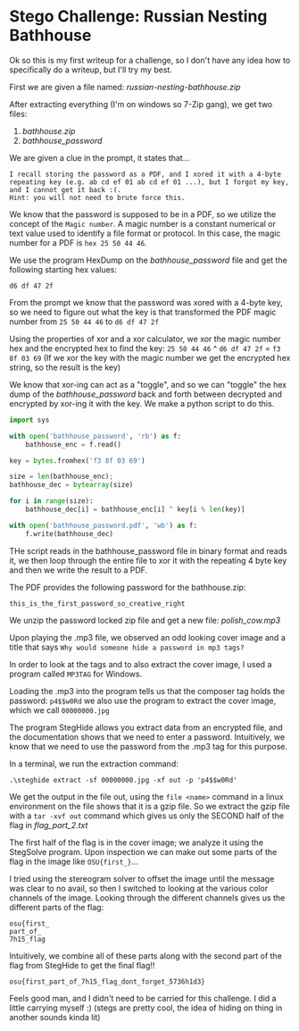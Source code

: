 # Stego Challenge: Russian Nesting Bathhouse

Ok so this is my first writeup for a challenge, so I don't have any idea how to specifically do a writeup, but I'll try my best.

First we are given a file named: _russian-nesting-bathhouse.zip_

After extracting everything (I'm on windows so 7-Zip gang), we get two files:

1. _bathhouse.zip_
2. _bathhouse_password_

We are given a clue in the prompt, it states that...
```
I recall storing the password as a PDF, and I xored it with a 4-byte repeating key (e.g. ab cd ef 01 ab cd ef 01 ...), but I forgot my key, and I cannot get it back :(.
Hint: you will not need to brute force this.
```

We know that the password is supposed to be in a PDF, so we utilize the concept of the `Magic number`.
A magic number is a constant numerical or text value used to identify a file format or protocol. In this case, the magic number for a PDF
is `hex 25 50 44 46`.

We use the program HexDump on the _bathhouse_password_ file and get the following starting hex values:
```
d6 df 47 2f
```

From the prompt we know that the password was xored with a 4-byte key, so we need to figure out what the key is that transformed the PDF magic number from `25 50 44 46` to `d6 df 47 2f`

Using the properties of xor and a xor calculator, we xor the magic number hex and the encrypted hex to find the key:
`25 50 44 46` ^ `d6 df 47 2f` = `f3 8f 03 69`
(If we xor the key with the magic number we get the encrypted hex string, so the result is the key)

We know that xor-ing can act as a "toggle", and so we can "toggle" the hex dump of the _bathhouse_password_ back and forth between decrypted and encrypted by xor-ing it with the key. We make a python script to do this.

```python
import sys

with open('bathhouse_password', 'rb') as f:
    bathhouse_enc = f.read()

key = bytes.fromhex('f3 8f 03 69')

size = len(bathhouse_enc);
bathhouse_dec = bytearray(size)

for i in range(size):
    bathhouse_dec[i] = bathhouse_enc[i] ^ key[i % len(key)]

with open('bathhouse_password.pdf', 'wb') as f:
    f.write(bathhouse_dec)
```

THe script reads in the bathhouse_password file in binary format and reads it, we then loop through the entire file to xor it with the repeating 4 byte key and then we write the result to a PDF.

The PDF provides the following password for the bathhouse.zip:
```
this_is_the_first_password_so_creative_right
```

We unzip the password locked zip file and get a new file: _polish_cow.mp3_

Upon playing the .mp3 file, we observed an odd looking cover image and a title that says `Why would someone hide a password in mp3 tags?`

In order to look at the tags and to also extract the cover image, I used a program called `MP3TAG` for Windows.

Loading the .mp3 into the program tells us that the composer tag holds the password: `p4$$w0Rd`
we also use the program to extract the cover image, which we call `00000000.jpg`

The program StegHide allows you extract data from an encrypted file, and the documentation shows that we need to enter a password.
Intuitively, we know that we need to use the password from the .mp3 tag for this purpose.

In a terminal, we run the extraction command:
```
.\steghide extract -sf 00000000.jpg -xf out -p 'p4$$w0Rd'
```

We get the output in the file out, using the `file <name>` command in a linux environment on the file shows that it is a gzip file.
So we extract the gzip file with a `tar -xvf out` command which gives us only the SECOND half of the flag in _flag_part_2.txt_

The first half of the flag is in the cover image; we analyze it using the StegSolve program. Upon inspection we can make out some parts of the flag in the image like `OSU{first_}`...

I tried using the stereogram solver to offset the image until the message was clear to no avail, so then I switched to looking at the various color channels of the image. Looking through the different channels gives us the different parts of the flag:
```
osu{first_
part_of_
7h15_flag
```

Intuitively, we combine all of these parts along with the second part of the flag from StegHide to get the final flag!!
```
osu{first_part_of_7h15_flag_dont_forget_5736h1d3}
```

Feels good man, and I didn't need to be carried for this challenge. I did a little carrying myself :)
(stegs are pretty cool, the idea of hiding on thing in another sounds kinda lit)
